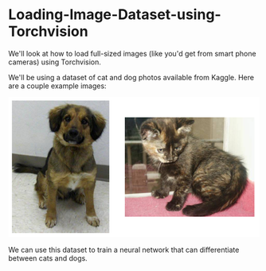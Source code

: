 # Loading-Image-Dataset-using-Torchvision

We'll look at how to load full-sized images (like you'd get from smart phone cameras) using Torchvision.

We'll be using a dataset of cat and dog photos available from Kaggle. Here are a couple example images:

![alt text](https://github.com/Yogesh-S/Loading-Image-Dataset-using-Torchvision/blob/master/dog_cat.png?raw=true)

We can use this dataset to train a neural network that can differentiate between cats and dogs.
